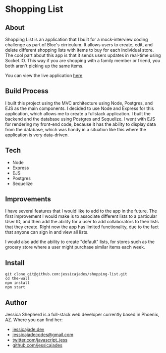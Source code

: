 # Shopping List

## About

Shopping List is an application that I built for a mock-interview coding challenge as part of Bloc's cirriculum. It allows users to create, edit, and delete different shopping lists with items to buy for each individual store. The cool part about this app is that it sends users updates in real-time using Socket.IO. This way if you are shopping with a family member or friend, you both aren't picking up the same items.

You can view the live application [here](https://jessicajades-shopping-list.herokuapp.com/)

## Build Process

I built this project using the MVC architecture using Node, Postgres, and EJS as the main components. I decided to use Node and Express for this application, which allows me to create a fullstack application. I built the backend and the database using Postgres and Sequelize. I went with EJS for rendering my front-end code, because it has the ability to display data from the database, which was handy in a situation like this where the application is very data-driven.

## Tech

-   Node
-   Express
-   EJS
-   Postgres
-   Sequelize

## Improvements

I have several features that I would like to add to the app in the future. The first improvement I would make is to associate different lists to a particular User ID, and then add the ability for a user to add collaborators to their lists that they create. Right now the app has limited functionality, due to the fact that anyone can sign in and view all lists.

I would also add the ability to create "default" lists, for stores such as the grocery store where a user might purchase similar items each week.

## Install

```
git clone git@github.com:jessicajades/shopping-list.git
cd the-wall
npm install
npm start
```

## Author

Jessica Shepherd is a full-stack web developer currently based in Phoenix, AZ. Where you can find her:

-   [jessicajade.dev](https://jessicajade.dev/)
-   [jessicajadecodes@gmail.com](mailto:jessicajadecodes@gmail.com)
-   [twitter.com/javascript_jess](https://twitter.com/javascript_jess)
-   [github.com/jessicajades](https://github.com/jessicajades)
